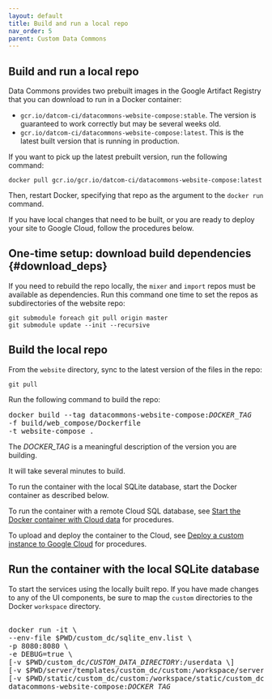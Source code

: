 ```yaml
---
layout: default
title: Build and run a local repo
nav_order: 5
parent: Custom Data Commons
---
```


## Build and run a local repo

Data Commons provides two prebuilt images in the Google Artifact Registry that you can download to run in a Docker container:

-  `gcr.io/datcom-ci/datacommons-website-compose:stable`. The version is guaranteed to work correctly but may be several weeks old.
-  `gcr.io/datcom-ci/datacommons-website-compose:latest`. This is the latest built version that is running in production.

If you want to pick up the latest prebuilt version, run the following command:

```shell  
docker pull gcr.io/gcr.io/datcom-ci/datacommons-website-compose:latest  
```

Then, restart Docker, specifying that repo as the argument to the `docker run` command.

If you have local changes that need to be built, or you are ready to deploy your site to Google Cloud, follow the procedures below.

## One-time setup: download build dependencies {#download_deps}

If you need to rebuild the repo locally, the `mixer` and `import` repos must be available as dependencies. Run this command one time to set the repos as subdirectories of the website repo:

```shell  
git submodule foreach git pull origin master  
git submodule update --init --recursive  
```

## Build the local repo

From the `website` directory, sync to the latest version of the files in the repo:

```shell  
git pull   
```

Run the following command to build the repo:

<pre>
docker build --tag datacommons-website-compose:<var>DOCKER_TAG</var>   
-f build/web_compose/Dockerfile
-t website-compose .  
</pre>

The _DOCKER_TAG_ is a meaningful description of the version you are building.

It will take several minutes to build. 

To run the container with the local SQLite database, start the Docker container as described below. 

To run the container with a remote Cloud SQL database, see [Start the Docker container with Cloud data](build_repo.md#docker-data) for procedures.

To upload and deploy the container to the Cloud, see [Deploy a custom instance to Google Cloud](deploy_cloud.md) for procedures.

## Run the container with the local SQLite database

To start the services using the locally built repo. If you have made changes to any of the UI components, be sure to map the `custom` directories to the Docker `workspace` directory.

<pre>  
docker run -it \  
--env-file $PWD/custom_dc/sqlite_env.list \  
-p 8080:8080 \  
-e DEBUG=true \  
[-v $PWD/custom_dc/<var>CUSTOM_DATA_DIRECTORY</var>:/userdata \]  
[-v $PWD/server/templates/custom_dc/custom:/workspace/server/templates/custom_dc/custom \]  
[-v $PWD/static/custom_dc/custom:/workspace/static/custom_dc/custom \]
datacommons-website-compose:<var>DOCKER_TAG</var>  
</pre>